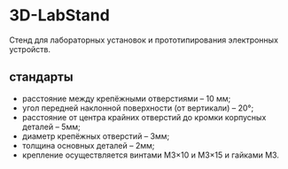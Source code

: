 # 3D-LabStand
Стенд для лабораторных установок и прототипирования электронных устройств.
## стандарты
- расстояние между крепёжными отверстиями – 10 мм;
- угол передней наклонной поверхности (от вертикали) – 20°;
- расстояние от центра крайних отверстий до кромки корпусных деталей – 5мм;
- диаметр крепёжных отверстий – 3мм;
- толщина основных деталей – 2мм;
- крепление осуществляется винтами М3×10 и М3×15 и гайками М3.
